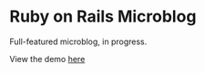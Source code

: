 # Ruby on Rails Microblog

Full-featured microblog, in progress.

View the demo [here](https://amicroblog.herokuapp.com)
